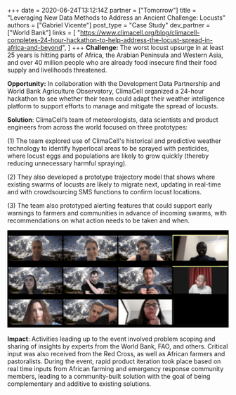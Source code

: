 +++
date = 2020-06-24T13:12:14Z
partner = ["Tomorrow"]
title = "Leveraging New Data Methods to Address an Ancient Challenge: Locusts"
authors = ["Gabriel Vicente"]
post_type = "Case Study"
dev_partner = ["World Bank"]
links = [
    "https://www.climacell.org/blog/climacell-completes-24-hour-hackathon-to-help-address-the-locust-spread-in-africa-and-beyond",
]
+++
**Challenge:** The worst locust upsurge in at least 25 years is hitting parts of Africa, the Arabian Peninsula and Western Asia, and over 40 million people who are already food insecure find their food supply and livelihoods threatened.

**Opportunity:** In collaboration with the Development Data Partnership and World Bank Agriculture Observatory, ClimaCell organized a 24-hour hackathon to see whether their team could adapt their weather intelligence platform to support efforts to manage and mitigate the spread of locusts.

**Solution**: ClimaCell’s team of meteorologists, data scientists and product engineers from across the world focused on three prototypes:

(1) The team explored use of ClimaCell's historical and predictive weather technology to identify hyperlocal areas to be sprayed with pesticides, where locust eggs and populations are likely to grow quickly (thereby reducing unnecessary harmful spraying).

(2) They also developed a prototype trajectory model that shows where existing swarms of locusts are likely to migrate next, updating in real-time and with crowdsourcing SMS functions to confirm locust locations.

(3) The team also prototyped alerting features that could support early warnings to farmers and communities in advance of incoming swarms, with recommendations on what action needs to be taken and when.

![](/live-feedback-from-farmers.png)

**Impact**: Activities leading up to the event involved problem scoping and sharing of insights by experts from the World Bank, FAO, and others. Critical input was also received from the Red Cross, as well as African farmers and pastoralists. During the event, rapid product iteration took place based on real time inputs from African farming and emergency response community members, leading to a community-built solution with the goal of being complementary and additive to existing solutions.